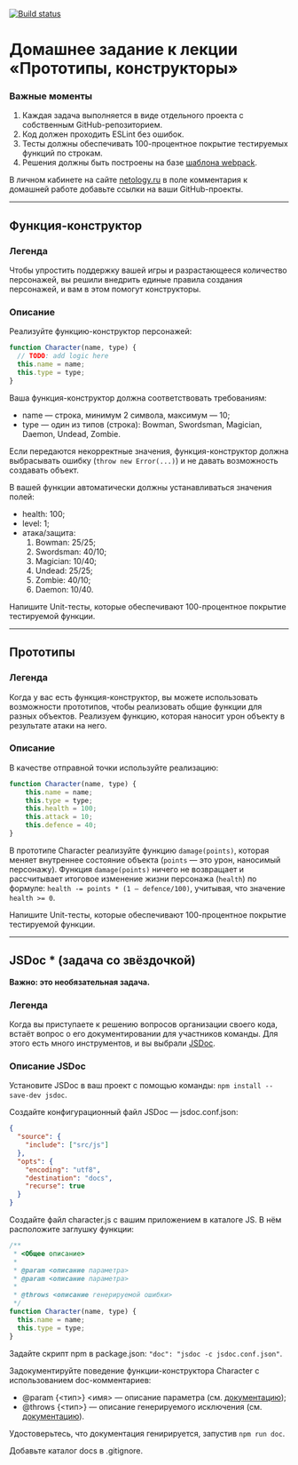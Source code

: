 [![Build status](https://ci.appveyor.com/api/projects/status/gtuyiqfv1mfdc5xm?svg=true)](https://ci.appveyor.com/project/ElenaKars/ajs-prototypes-constructors)

# Домашнее задание к лекции «Прототипы, конструкторы»

### **Важные моменты** 

1. Каждая задача выполняется в виде отдельного проекта с собственным GitHub-репозиторием.
2. Код должен проходить ESLint без ошибок.
3. Тесты должны обеспечивать 100-процентное покрытие тестируемых функций по строкам.
4. Решения должны быть построены на базе [шаблона webpack](/ci-template).

В личном кабинете на сайте [netology.ru](http://netology.ru/) в поле комментария к домашней работе добавьте ссылки на ваши GitHub-проекты.

---

## Функция-конструктор

### Легенда

Чтобы упростить поддержку вашей игры и разрастающееся количество персонажей, вы решили внедрить единые правила создания персонажей, и вам в этом помогут конструкторы.

### Описание

Реализуйте функцию-конструктор персонажей:
```javascript
function Character(name, type) {
  // TODO: add logic here
  this.name = name;
  this.type = type;
}
```

Ваша функция-конструктор должна соответствовать требованиям:
- name — строка, минимум 2 символа, максимум — 10;
- type — один из типов (строка): Bowman, Swordsman, Magician, Daemon, Undead, Zombie.

Если передаются некорректные значения, функция-конструктор должна выбрасывать ошибку (`throw new Error(...)`) и не давать возможность создавать объект.

В вашей функции автоматически должны устанавливаться значения полей:
- health: 100;
- level: 1;
- атака/защита:
    1. Bowman: 25/25;
    1. Swordsman: 40/10;
    1. Magician: 10/40;
    1. Undead: 25/25;
    1. Zombie: 40/10;
    1. Daemon: 10/40.

Напишите Unit-тесты, которые обеспечивают 100-процентное покрытие тестируемой функции.

---

## Прототипы

### Легенда

Когда у вас есть функция-конструктор, вы можете использовать возможности прототипов, чтобы реализовать общие функции для разных объектов. Реализуем функцию, которая наносит урон объекту в результате атаки на него.

### Описание

В качестве отправной точки используйте реализацию:
```javascript
function Character(name, type) {
    this.name = name;
    this.type = type;
    this.health = 100;
    this.attack = 10;
    this.defence = 40;
}
```

В прототипе Character реализуйте функцию `damage(points)`, которая меняет внутреннее состояние объекта (`points` — это урон, наносимый персонажу). Функция `damage(points)` ничего не возвращает и рассчитывает итоговое изменение жизни персонажа (`health`) по формуле: `health -= points * (1 — defence/100)`, учитывая, что значение `health >= 0`.

Напишите Unit-тесты, которые обеспечивают 100-процентное покрытие тестируемой функции.

---

## JSDoc * (задача со звёздочкой)

**Важно: это необязательная задача.**

### Легенда

Когда вы приступаете к решению вопросов организации своего кода, встаёт вопрос о его документировании для участников команды. Для этого есть много инструментов, и вы выбрали [JSDoc](http://usejsdoc.org).

### Описание JSDoc

Установите JSDoc в ваш проект с помощью команды:
`npm install --save-dev jsdoc`.

Создайте конфигурационный файл JSDoc — jsdoc.conf.json:
```json
{
  "source": {
    "include": ["src/js"]
  },
  "opts": {
    "encoding": "utf8",
    "destination": "docs",
    "recurse": true
  }
}
```
Создайте файл character.js с вашим приложением в каталоге JS. В нём расположите заглушку функции:
```javascript
/**
 * <Общее описание>
 * 
 * @param <описание параметра>
 * @param <описание параметра>
 * 
 * @throws <описание генерируемой ошибки>
 */ 
function Character(name, type) {
  this.name = name;
  this.type = type;
}
```

Задайте скрипт npm в package.json:
`"doc": "jsdoc -c jsdoc.conf.json"`.


Задокументируйте поведение функции-конструктора Character с использованием doc-комментариев:
- @param {<тип>} <имя> — описание параметра (см. [документацию](http://usejsdoc.org/tags-param.html));
- @throws {<тип>} — описание генерируемого исключения (см. [документацию](http://usejsdoc.org/tags-throws.html)).

Удостоверьтесь, что документация генирируется, запустив `npm run doc`.

Добавьте каталог docs в .gitignore.
